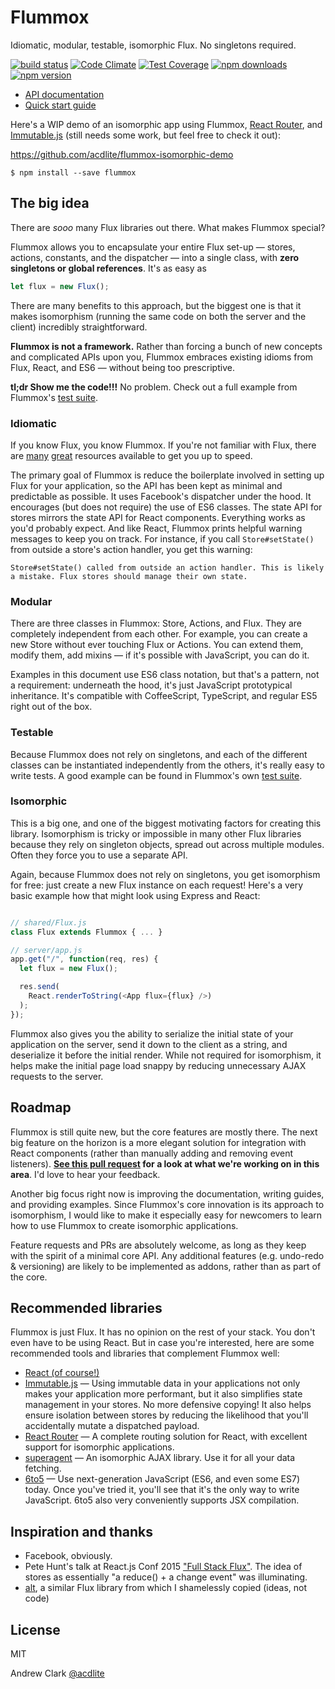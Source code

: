 Flummox
=======

Idiomatic, modular, testable, isomorphic Flux. No singletons required.

[![build status](https://img.shields.io/travis/parisleaf/parisleaf.com.svg?style=flat-square)](https://travis-ci.org/acdlite/flummox)
[![Code Climate](https://img.shields.io/codeclimate/github/acdlite/flummox.svg?style=flat-square)](https://codeclimate.com/github/acdlite/flummox)
[![Test Coverage](https://img.shields.io/codeclimate/coverage/github/acdlite/flummox.svg?style=flat-square)](https://codeclimate.com/github/acdlite/flummox)
[![npm downloads](https://img.shields.io/npm/dm/flummox.svg?style=flat-square)](https://www.npmjs.com/package/flummox)
[![npm version](https://img.shields.io/npm/v/flummox.svg?style=flat-square)](https://www.npmjs.com/package/flummox)

* [API documentation](https://github.com/acdlite/flummox/blob/master/docs/api)
* [Quick start guide](https://github.com/acdlite/flummox/blob/master/docs/quick-start.md)

Here's a WIP demo of an isomorphic app using Flummox, [React Router](https://github.com/rackt/react-router), and [Immutable.js](facebook.github.io/immutable-js) (still needs some work, but feel free to check it out):

https://github.com/acdlite/flummox-isomorphic-demo

```
$ npm install --save flummox
```


The big idea
------------

There are *sooo* many Flux libraries out there. What makes Flummox special?

Flummox allows you to encapsulate your entire Flux set-up — stores, actions, constants, and the dispatcher — into a single class, with **zero singletons or global references**. It's as easy as

```js
let flux = new Flux();
```

There are many benefits to this approach, but the biggest one is that it makes isomorphism (running the same code on both the server and the client) incredibly straightforward.

**Flummox is not a framework.** Rather than forcing a bunch of new concepts and complicated APIs upon you, Flummox embraces existing idioms from Flux, React, and ES6 — without being too prescriptive.

**tl;dr Show me the code!!!** No problem. Check out a full example from Flummox's [test suite](https://github.com/acdlite/flummox/blob/master/src/__tests__/exampleFlux-test.js).

### Idiomatic

If you know Flux, you know Flummox. If you're not familiar with Flux, there are [many](http://facebook.github.io/flux/docs/overview.html#content) [great](https://medium.com/brigade-engineering/what-is-the-flux-application-architecture-b57ebca85b9e) resources available to get you up to speed.

The primary goal of Flummox is reduce the boilerplate involved in setting up Flux for your application, so the API has been kept as minimal and predictable as possible. It uses Facebook's dispatcher under the hood. It encourages (but does not require) the use of ES6 classes. The state API for stores mirrors the state API for React components. Everything works as you'd probably expect. And like React, Flummox prints helpful warning messages to keep you on track. For instance, if you call `Store#setState()` from outside a store's action handler, you get this warning:

```
Store#setState() called from outside an action handler. This is likely a mistake. Flux stores should manage their own state.
```

### Modular

There are three classes in Flummox: Store, Actions, and Flux. They are completely independent from each other. For example, you can create a new Store without ever touching Flux or Actions. You can extend them, modify them, add mixins — if it's possible with JavaScript, you can do it.

Examples in this document use ES6 class notation, but that's a pattern, not a requirement: underneath the hood, it's just JavaScript prototypical inheritance. It's compatible with CoffeeScript, TypeScript, and regular ES5 right out of the box.

### Testable

Because Flummox does not rely on singletons, and each of the different classes can be instantiated independently from the others, it's really easy to write tests. A good example can be found in Flummox's own [test suite](https://github.com/acdlite/flummox/blob/master/src/__tests__/Store-test.js).

### Isomorphic

This is a big one, and one of the biggest motivating factors for creating this library. Isomorphism is tricky or impossible in many other Flux libraries because they rely on singleton objects, spread out across multiple modules. Often they force you to use a separate API.

Again, because Flummox does not rely on singletons, you get isomorphism for free: just create a new Flux instance on each request! Here's a very basic example how that might look using Express and React:

```js

// shared/Flux.js
class Flux extends Flummox { ... }

// server/app.js
app.get("/", function(req, res) {
  let flux = new Flux();

  res.send(
    React.renderToString(<App flux={flux} />)
  );
});
```

Flummox also gives you the ability to serialize the initial state of your application on the server, send it down to the client as a string, and deserialize it before the initial render. While not required for isomorphism, it helps make the initial page load snappy by reducing unnecessary AJAX requests to the server.

Roadmap
-------

Flummox is still quite new, but the core features are mostly there. The next big feature on the horizon is a more elegant solution for integration with React components (rather than manually adding and removing event listeners). **[See this pull request](https://github.com/acdlite/flummox/pull/18) for a look at what we're working on in this area**. I'd love to hear your feedback.

Another big focus right now is improving the documentation, writing guides, and providing examples. Since Flummox's core innovation is its approach to isomorphism, I would like to make it especially easy for newcomers to learn how to use Flummox to create isomorphic applications.

Feature requests and PRs are absolutely welcome, as long as they keep with the spirit of a minimal core API. Any additional features (e.g. undo-redo & versioning) are likely to be implemented as addons, rather than as part of the core.


Recommended libraries
---------------------

Flummox is just Flux. It has no opinion on the rest of your stack. You don't even have to be using React. But in case you're interested, here are some recommended tools and libraries that complement Flummox well:

* [React (of course!)](http://facebook.github.io/react/)
* [Immutable.js](http://facebook.github.io/immutable-js/) — Using immutable data in your applications not only makes your application more performant, but it also simplifies state management in your stores. No more defensive copying! It also helps ensure isolation between stores by reducing the likelihood that you'll accidentally mutate a dispatched payload.
* [React Router](https://github.com/rackt/react-router) — A complete routing solution for React, with excellent support for isomorphic applications.
* [superagent](https://github.com/visionmedia/superagent) — An isomorphic AJAX library. Use it for all your data fetching.
* [6to5](http://6to5.org/) — Use next-generation JavaScript (ES6, and even some ES7) today. Once you've tried it, you'll see that it's the only way to write JavaScript. 6to5 also very conveniently supports JSX compilation.


Inspiration and thanks
----------------------

* Facebook, obviously.
* Pete Hunt's talk at React.js Conf 2015 ["Full Stack Flux"](https://www.youtube.com/watch?v=KtmjkCuV-EU). The idea of stores as essentially "a reduce() + a change event" was illuminating.
* [alt](https://github.com/goatslacker/alt), a similar Flux library from which I shamelessly copied (ideas, not code)

License
-------

MIT

Andrew Clark [@acdlite](https://twitter.com/acdlite)
